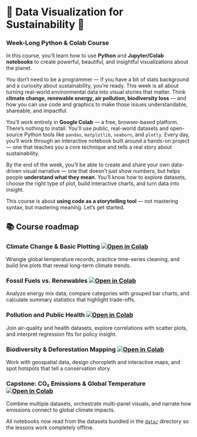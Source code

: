 # 🌿 Data Visualization for Sustainability  🌿 
### Week-Long Python & Colab Course

In this course, you’ll learn how to use **Python** and **Jupyter/Colab notebooks** to create powerful, beautiful, and insightful visualizations about the planet.

You don’t need to be a programmer — if you have a bit of stats background and a curiosity about sustainability, you’re ready. This week is all about turning real-world environmental data into visual stories that matter. Think **climate change, renewable energy, air pollution, biodiversity loss** — and how you can use code and graphics to make those issues understandable, shareable, and impactful.

You’ll work entirely in **Google Colab** — a free, browser-based platform. There’s nothing to install. You’ll use public, real-world datasets and open-source Python tools like `pandas`, `matplotlib`, `seaborn`, and `plotly`. Every day, you’ll work through an interactive notebook built around a hands-on project — one that teaches you a core technique and tells a real story about sustainability.

By the end of the week, you’ll be able to create and share your own data-driven visual narrative — one that doesn’t just show numbers, but helps people **understand what they mean**. You’ll know how to explore datasets, choose the right type of plot, build interactive charts, and turn data into insight.

This course is about **using code as a storytelling tool** — not mastering syntax, but mastering meaning. Let’s get started.

## 📚 Course roadmap

### Climate Change & Basic Plotting [![Open in Colab](https://colab.research.google.com/assets/colab-badge.svg)](https://colab.research.google.com/github/ds4s/ds4s/blob/work/days/day01/notebook/day01_starter.ipynb)
Wrangle global temperature records, practice time-series cleaning, and build line plots that reveal long-term climate trends.

### Fossil Fuels vs. Renewables [![Open in Colab](https://colab.research.google.com/assets/colab-badge.svg)](https://colab.research.google.com/github/ds4s/ds4s/blob/work/days/day02/notebook/day02_starter.ipynb)
Analyze energy mix data, compare categories with grouped bar charts, and calculate summary statistics that highlight trade-offs.

### Pollution and Public Health [![Open in Colab](https://colab.research.google.com/assets/colab-badge.svg)](https://colab.research.google.com/github/ds4s/ds4s/blob/work/days/day03/notebook/day03_starter.ipynb)
Join air-quality and health datasets, explore correlations with scatter plots, and interpret regression fits for policy insight.

### Biodiversity & Deforestation Mapping [![Open in Colab](https://colab.research.google.com/assets/colab-badge.svg)](https://colab.research.google.com/github/ds4s/ds4s/blob/work/days/day04/notebook/day04_starter.ipynb)
Work with geospatial data, design choropleth and interactive maps, and spot hotspots that tell a conservation story.

### Capstone: CO₂ Emissions & Global Temperature [![Open in Colab](https://colab.research.google.com/assets/colab-badge.svg)](https://colab.research.google.com/github/ds4s/ds4s/blob/work/days/day05/notebook/day05_starter.ipynb)
Combine multiple datasets, orchestrate multi-panel visuals, and narrate how emissions connect to global climate impacts.

All notebooks now read from the datasets bundled in the [`data/`](data) directory so the lessons work completely offline.
